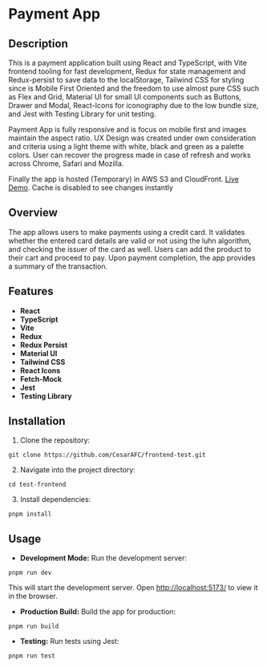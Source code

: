 # Payment App

## Description

This is a payment application built using React and TypeScript, with Vite frontend tooling for fast development, Redux for state management and Redux-persist to save data to the localStorage, Tailwind CSS for styling since is Mobile First Oriented and the freedom to use almost pure CSS such as Flex and Grid, Material UI for small UI components such as Buttons, Drawer and Modal, React-Icons for iconography due to the low bundle size, and Jest with Testing Library for unit testing.

Payment App is fully responsive and is focus on mobile first and images maintain the aspect ratio. UX Design was created under own consideration and criteria using a light theme with white, black and green as a palette colors. User can recover the progress made in case of refresh and works across Chrome, Safari and Mozilla. 

Finally the app is hosted (Temporary) in AWS S3 and CloudFront. <a href="https://d1asmyu5mr5ep9.cloudfront.net" target="_blank">Live Demo</a>. Cache is disabled to see changes instantly 

## Overview

The app allows users to make payments using a credit card. It validates whether the entered card details are valid or not using the luhn algorithm, and checking the issuer of the card as well. Users can add the product to their cart and proceed to pay. Upon payment completion, the app provides a summary of the transaction.



## Features

-  **React**
-  **TypeScript** 
-  **Vite** 
-  **Redux**
-  **Redux Persist**
-  **Material UI** 
-  **Tailwind CSS**
-  **React Icons**
-  **Fetch-Mock**
-  **Jest**
-  **Testing Library**

## Installation  
1. Clone the repository:
```  
git clone https://github.com/CesarAFC/frontend-test.git
```
2. Navigate into the project directory:
```
cd test-frontend
```
3. Install dependencies:

```
pnpm install
```

## Usage

- **Development Mode:** Run the development server:
```
pnpm run dev
```
This will start the development server. Open [http://localhost:5173/](http://localhost:5173) to view it in the browser.

- **Production Build:** Build the app for production:
```
pnpm run build
```

- **Testing:** Run tests using Jest:
```
pnpm run test
```
